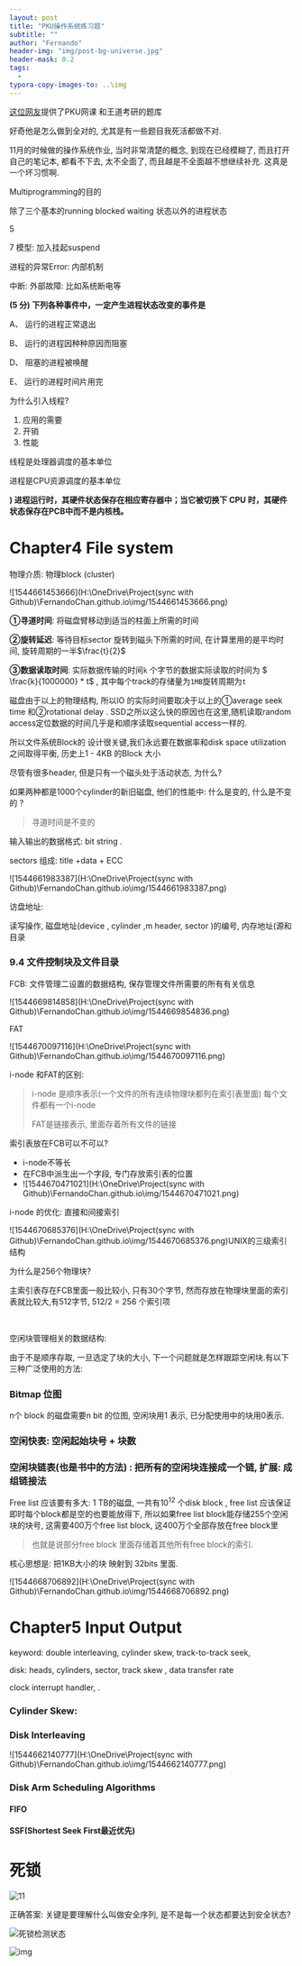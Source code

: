 ```yaml
---
layout: post
title: "PKU操作系统练习题"
subtitle: ""
author: "Fernando"
header-img: "img/post-bg-universe.jpg"
header-mask: 0.2
tags:
  - 
typora-copy-images-to: ..\img
---
```


[这位网友](https://blog.csdn.net/wydyd110/article/category/7406018)提供了PKU网课 和王道考研的题库

好奇他是怎么做到全对的, 尤其是有一些题目我死活都做不对.

11月的时候做的操作系统作业, 当时非常清楚的概念, 到现在已经模糊了, 而且打开自己的笔记本, 都看不下去, 太不全面了, 而且越是不全面越不想继续补充. 这真是一个坏习惯啊. 



Multiprogramming的目的

除了三个基本的running blocked waiting 状态以外的进程状态

5 

7 模型: 加入挂起suspend



进程的异常Error: 内部机制

中断: 外部故障: 比如系统断电等



**(5 分) 下列各种事件中，一定产生进程状态改变的事件是**

 A、 运行的进程正常退出

 B、 运行的进程因种种原因而阻塞



 D、 阻塞的进程被唤醒

 E、 运行的进程时间片用完



为什么引入线程? 

1. 应用的需要
2. 开销
3. 性能

线程是处理器调度的基本单位

进程是CPU资源调度的基本单位





**) 进程运行时，其硬件状态保存在相应寄存器中；当它被切换下 CPU 时，其硬件状态保存在PCB中而不是内核栈。**











# Chapter4 File system

物理介质: 物理block (cluster)

![1544661453666](H:\OneDrive\Project(sync with Github)\FernandoChan.github.io\img/1544661453666.png)

**①寻道时间**: 将磁盘臂移动到适当的柱面上所需的时间

**②旋转延迟**: 等待目标sector 旋转到磁头下所需的时间, 在计算里用的是平均时间, 旋转周期的一半$\frac{t}{2}$

**③数据读取时间**: 实际数据传输的时间`k` 个字节的数据实际读取的时间为 $ \frac{k}{1000000} * t$  , 其中每个track的存储量为`1MB`旋转周期为`t` 





磁盘由于以上的物理结构, 所以IO 的实际时间要取决于以上的①average seek time 和②rotational delay . SSD之所以这么快的原因也在这里,随机读取random access定位数据的时间几乎是和顺序读取sequential access一样的. 

所以文件系统Block的 设计很关键,我们永远要在数据率和disk space utilization之间取得平衡, 历史上1 - 4KB 的Block 大小



尽管有很多header, 但是只有一个磁头处于活动状态, 为什么? 

如果两种都是1000个cylinder的新旧磁盘, 他们的性能中: 什么是变的, 什么是不变的 ?

> 寻道时间是不变的

输入输出的数据格式: bit string .

sectors 组成: title +data + ECC 

![1544661983387](H:\OneDrive\Project(sync with Github)\FernandoChan.github.io\img/1544661983387.png)

访盘地址: 

读写操作, 磁盘地址(device , cylinder ,m header, sector )的编号, 内存地址(源和目录





### 9.4  文件控制块及文件目录

FCB: 文件管理二设置的数据结构, 保存管理文件所需要的所有有关信息

![1544669814858](H:\OneDrive\Project(sync with Github)\FernandoChan.github.io\img/1544669854836.png)

FAT

![1544670097116](H:\OneDrive\Project(sync with Github)\FernandoChan.github.io\img/1544670097116.png)

i-node 和FAT的区别:

>  i-node 是顺序表示(一个文件的所有连续物理块都列在索引表里面)  每个文件都有一个i-node
>
> FAT是链接表示, 里面存着所有文件的链接

  索引表放在FCB可以不可以? 

- i-node不等长  
- 在FCB中派生出一个字段, 专门存放索引表的位置
- ![1544670471021](H:\OneDrive\Project(sync with Github)\FernandoChan.github.io\img/1544670471021.png)

i-node 的优化: 直接和间接索引

![1544670685376](H:\OneDrive\Project(sync with Github)\FernandoChan.github.io\img/1544670685376.png)UNIX的三级索引结构

为什么是256个物理块?

主索引表存在FCB里面一般比较小, 只有30个字节, 然而存放在物理块里面的索引表就比较大,有512字节,  512/2 = 256 个索引项

​    

空闲块管理相关的数据结构: 

由于不是顺序存取, 一旦选定了块的大小, 下一个问题就是怎样跟踪空闲块.有以下三种广泛使用的方法: 

### Bitmap 位图

n个 block 的磁盘需要n bit 的位图, 空闲块用1 表示, 已分配使用中的块用0表示.

### 空闲快表: 空闲起始块号 + 块数

### 空闲块链表(也是书中的方法) : 把所有的空闲块连接成一个链, 扩展: 成组链接法

Free list 应该要有多大: 1 TB的磁盘, 一共有$10^{12}$ 个disk block , free list 应该保证即时每个block都是空的也要能放得下, 所以如果free list block能存储255个空闲块的块号, 这需要400万个free list block, 这400万个全部存放在free block里

> 也就是说部分free block 里面存储着其他所有free block的索引.

 核心思想是: 把1KB大小的块 映射到 32bits 里面.

![1544668706892](H:\OneDrive\Project(sync with Github)\FernandoChan.github.io\img/1544668706892.png)

# Chapter5 Input Output

keyword: double interleaving, cylinder skew, track-to-track seek, 

disk: heads, cylinders, sector,  track skew , data transfer rate 

clock interrupt handler, .





### Cylinder Skew:





### Disk Interleaving

![1544662140777](H:\OneDrive\Project(sync with Github)\FernandoChan.github.io\img/1544662140777.png)

### Disk Arm Scheduling Algorithms

#### FIFO

#### SSF(Shortest Seek First最近优先)

# 死锁

![11](http://i1.chinesemooc.org/course/formula/201512/83e5db8511f496b81e92304ca2e7d765.png)

正确答案: 关键是要理解什么叫做安全序列, 是不是每一个状态都要达到安全状态?







![死锁检测状态](https://img-blog.csdnimg.cn/2018112210541632.png?x-oss-process=image/watermark,type_ZmFuZ3poZW5naGVpdGk,shadow_10,text_aHR0cHM6Ly9ibG9nLmNzZG4ubmV0L3d5ZHlkMTEw,size_16,color_FFFFFF,t_70)

![img](https://img-blog.csdnimg.cn/2018112210552413.png?x-oss-process=image/watermark,type_ZmFuZ3poZW5naGVpdGk,shadow_10,text_aHR0cHM6Ly9ibG9nLmNzZG4ubmV0L3d5ZHlkMTEw,size_16,color_FFFFFF,t_70)





